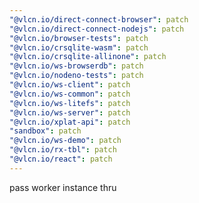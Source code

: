 ```yaml
---
"@vlcn.io/direct-connect-browser": patch
"@vlcn.io/direct-connect-nodejs": patch
"@vlcn.io/browser-tests": patch
"@vlcn.io/crsqlite-wasm": patch
"@vlcn.io/crsqlite-allinone": patch
"@vlcn.io/ws-browserdb": patch
"@vlcn.io/nodeno-tests": patch
"@vlcn.io/ws-client": patch
"@vlcn.io/ws-common": patch
"@vlcn.io/ws-litefs": patch
"@vlcn.io/ws-server": patch
"@vlcn.io/xplat-api": patch
"sandbox": patch
"@vlcn.io/ws-demo": patch
"@vlcn.io/rx-tbl": patch
"@vlcn.io/react": patch
---
```


pass worker instance thru
